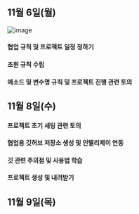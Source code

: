 11월 6일(월)
--------------------------------------------------
![image](https://github.com/user-attachments/assets/4ccbcaad-8303-48ef-b941-89df7a5d2783)

#### 협업 규칙 및 프로젝트 일정 정하기
#### 조원 규칙 수립
#### 메소드 및 변수명 규칙 및 프로젝트 진행 관련 토의

11월 8일(수)
---------------------------------------------------

#### 프로젝트 초기 세팅 관련 토의
#### 협업용 깃허브 저장소 생성 및 인텔리제이 연동
#### 깃 관련 주의점 및 사용법 학습
#### 프로젝트 생성 및 내려받기

11월 9일(목)
---------------------------------------------------
